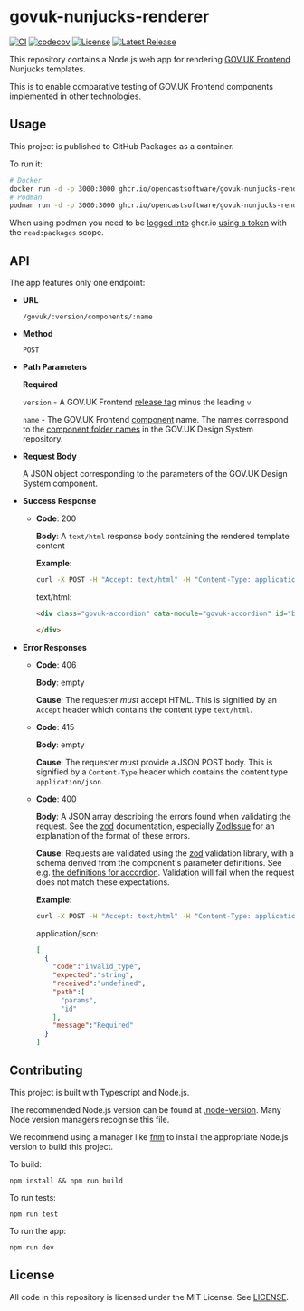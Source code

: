 # govuk-nunjucks-renderer

[![CI](https://github.com/opencastsoftware/govuk-nunjucks-renderer/actions/workflows/ci.yml/badge.svg?branch=main)](https://github.com/opencastsoftware/govuk-nunjucks-renderer/actions/workflows/ci.yml)
[![codecov](https://codecov.io/gh/opencastsoftware/govuk-nunjucks-renderer/branch/main/graph/badge.svg?token=Gpph41PU7r)](https://codecov.io/gh/opencastsoftware/govuk-nunjucks-renderer)
[![License](https://img.shields.io/badge/license-MIT-blue)](https://spdx.org/licenses/MIT.html)
[![Latest Release](https://img.shields.io/github/v/tag/opencastsoftware/govuk-nunjucks-renderer?label=latest)](https://github.com/opencastsoftware/govuk-nunjucks-renderer/pkgs/container/govuk-nunjucks-renderer)

This repository contains a Node.js web app for rendering [GOV.UK Frontend](https://frontend.design-system.service.gov.uk/) Nunjucks templates.

This is to enable comparative testing of GOV.UK Frontend components implemented in other technologies.

## Usage

This project is published to GitHub Packages as a container.

To run it:

```bash
# Docker
docker run -d -p 3000:3000 ghcr.io/opencastsoftware/govuk-nunjucks-renderer:latest
# Podman
podman run -d -p 3000:3000 ghcr.io/opencastsoftware/govuk-nunjucks-renderer:latest
```

When using podman you need to be [logged into](https://docs.podman.io/en/latest/markdown/podman-login.1.html) ghcr.io [using a token](https://docs.github.com/en/authentication/keeping-your-account-and-data-secure/managing-your-personal-access-tokens) with the ```read:packages``` scope.

## API

The app features only one endpoint:

* **URL**

  `/govuk/:version/components/:name`

* **Method**

  `POST`
  
* **Path Parameters**

  **Required**
  
  `version` - A GOV.UK Frontend [release tag](https://github.com/alphagov/govuk-frontend/releases/) minus the leading `v`.
  
  `name` - The GOV.UK Frontend [component](https://design-system.service.gov.uk/components/) name. The names correspond to the [component folder names](https://github.com/alphagov/govuk-design-system/tree/9ace99c886492c64e5303614d5b4303bd29689b9/src/components) in the GOV.UK Design System repository.

* **Request Body**

  A JSON object corresponding to the parameters of the GOV.UK Design System component.
  
* **Success Response**

  * **Code**: 200
  
    **Body**: A `text/html` response body containing the rendered template content
    
    **Example**:
    
    ```bash
    curl -X POST -H "Accept: text/html" -H "Content-Type: application/json" --data '{"params": {"id": "bla", "items": []}}' http://localhost:3000/govuk/4.5.0/components/accordion/
    ```
    text/html:
    ```html
    <div class="govuk-accordion" data-module="govuk-accordion" id="bla">
  
    </div>
    ```
    
* **Error Responses**

  * **Code**: 406

    **Body**: empty
    
    **Cause**: The requester *must* accept HTML. This is signified by an `Accept` header which contains the content type `text/html`.
    
  * **Code**: 415

    **Body**: empty
   
    **Cause**: The requester *must* provide a JSON POST body. This is signified by a `Content-Type` header which contains the content type `application/json`.
   
  * **Code**: 400

    **Body**: A JSON array describing the errors found when validating the request. See the [zod](https://github.com/colinhacks/zod) documentation, especially [ZodIssue](https://github.com/colinhacks/zod/blob/master/ERROR_HANDLING.md#zodissue) for an explanation of the format of these errors.
    
    **Cause**:
    Requests are validated using the [zod](https://github.com/colinhacks/zod) validation library, with a schema derived from the component's parameter definitions.
    See e.g. [the definitions for accordion](https://github.com/alphagov/govuk-frontend/blob/73c957917a193c61957e889808cc7ba6de479187/src/govuk/components/accordion/accordion.yaml). 
    Validation will fail when the request does not match these expectations.
   
    **Example**:
    
      ```bash
      curl -X POST -H "Accept: text/html" -H "Content-Type: application/json" --data '{"params": {"items": []}}' http://localhost:3000/govuk/4.5.0/components/accordion/
      ```
      application/json:
      ```json
      [
        {
          "code":"invalid_type",
          "expected":"string",
          "received":"undefined",
          "path":[
            "params",
            "id"
          ],
          "message":"Required"
        }
      ]
      ```
 
## Contributing

This project is built with Typescript and Node.js.

The recommended Node.js version can be found at [.node-version](./.node-version). Many Node version managers recognise this file.

We recommend using a manager like [fnm](https://github.com/Schniz/fnm) to install the appropriate Node.js version to build this project.

To build:

`npm install && npm run build`

To run tests:

`npm run test`

To run the app:

`npm run dev`

## License

All code in this repository is licensed under the MIT License. See [LICENSE](./LICENSE).
